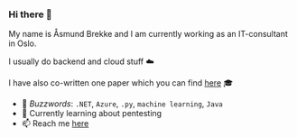 ### Hi there 👋
My name is Åsmund Brekke and I am currently working as an IT-consultant in Oslo. 

I usually do backend and cloud stuff :cloud: 

I have also co-written one paper which you can find [here](https://scholar.google.com/citations?hl=en&user=NmTr1BcAAAAJ) :mortar_board: 

- 💬 *Buzzwords*: `.NET`, `Azure`, `.py`, `machine learning`, `Java` 
- 🌱 Currently learning about pentesting 
- :mailbox: Reach me [here](https://www.linkedin.com/in/aasmundbrekke/)
